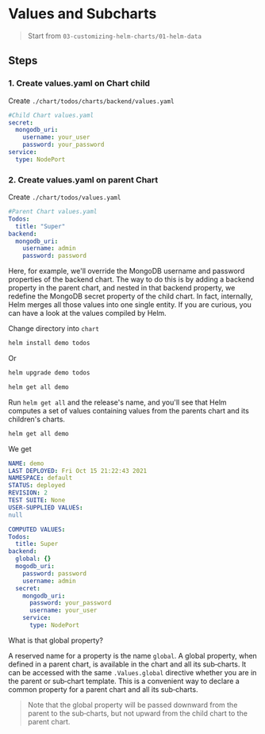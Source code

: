 # Values and Subcharts

> Start from `03-customizing-helm-charts/01-helm-data`

## Steps

### 1. Create values.yaml on Chart child

Create `./chart/todos/charts/backend/values.yaml`

```yaml
#Child Chart values.yaml
secret:
  mongodb_uri:
    username: your_user
    password: your_password
service:
  type: NodePort
```

### 2. Create values.yaml on parent Chart

Create `./chart/todos/values.yaml`

```yaml
#Parent Chart values.yaml
Todos:
  title: "Super"
backend:
  mongodb_uri:
    username: admin
    password: password
```

Here, for example, we'll override the MongoDB username and password properties of the backend chart. The way to do this is by adding a backend property in the parent chart, and nested in that backend property, we redefine the MongoDB secret property of the child chart. In fact, internally, Helm merges all those values into one single entity. If you are curious, you can have a look at the values compiled by Helm. 

Change directory into `chart`

```bash
helm install demo todos
```

Or

```bash
helm upgrade demo todos
```

```bash
helm get all demo
```

Run `helm get all` and the release's name, and you'll see that Helm computes a set of values containing values from the parents chart and its children's charts.

```bash
helm get all demo
```

We get 

```yaml
NAME: demo
LAST DEPLOYED: Fri Oct 15 21:22:43 2021
NAMESPACE: default
STATUS: deployed
REVISION: 2
TEST SUITE: None
USER-SUPPLIED VALUES:
null

COMPUTED VALUES:
Todos:
  title: Super
backend:
  global: {}
  mogodb_uri:
    password: password
    username: admin
  secret:
    mongodb_uri:
      password: your_password
      username: your_user
    service:
      type: NodePort
```

What is that global property? 

A reserved name for a property is the name `global`. A global property, when defined in a parent chart, is available in the chart and all its sub‑charts. It can be accessed with the same `.Values.global` directive whether you are in the parent or sub‑chart template. This is a convenient way to declare a common property for a parent chart and all its sub‑charts.

> Note that the global property will be passed downward from the parent to the sub‑charts, but not upward from the child chart to the parent chart.